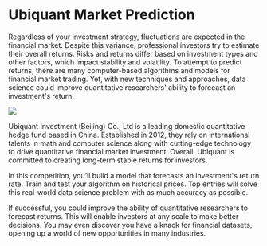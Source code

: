 # Ubiquant Market Prediction

Regardless of your investment strategy, fluctuations are expected in the financial market. Despite this variance, professional investors try to estimate their overall returns. Risks and returns differ based on investment types and other factors, which impact stability and volatility. To attempt to predict returns, there are many computer-based algorithms and models for financial market trading. Yet, with new techniques and approaches, data science could improve quantitative researchers' ability to forecast an investment's return.

<img src = https://storage.googleapis.com/kaggle-media/competitions/ubiquant/6.jpg>

Ubiquant Investment (Beijing) Co., Ltd is a leading domestic quantitative hedge fund based in China. Established in 2012, they rely on international talents in math and computer science along with cutting-edge technology to drive quantitative financial market investment. Overall, Ubiquant is committed to creating long-term stable returns for investors.

In this competition, you’ll build a model that forecasts an investment's return rate. Train and test your algorithm on historical prices. Top entries will solve this real-world data science problem with as much accuracy as possible.

If successful, you could improve the ability of quantitative researchers to forecast returns. This will enable investors at any scale to make better decisions. You may even discover you have a knack for financial datasets, opening up a world of new opportunities in many industries.

